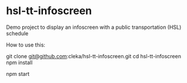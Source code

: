 # hsl-tt-infoscreen
Demo project to display an infoscreen with a public transportation (HSL) schedule


How to use this:


git clone git@github.com:cleka/hsl-tt-infoscreen.git
cd hsl-tt-infoscreen
npm install

npm start



